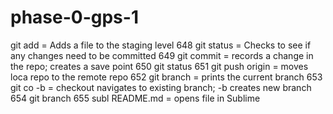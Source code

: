# phase-0-gps-1

git add = Adds a file to the staging level
  648  git status = Checks to see if any changes need to be committed
  649  git commit = records a change in the repo; creates a save point
  650  git status 
  651  git push origin = moves loca repo to the remote repo
  652  git branch = prints the current branch
  653  git co -b = checkout navigates to existing branch; -b creates new branch 
  654  git branch
  655  subl README.md = opens file in Sublime
